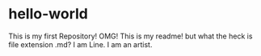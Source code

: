 # hello-world
This is my first Repository! OMG!
This is my readme! but what the heck is file extension .md?
I am Line. I am an artist.
